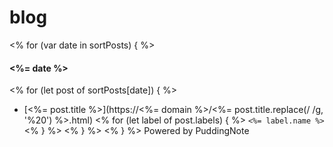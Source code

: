 # blog

<% for (var date in sortPosts) { %>
#### <%= date %>
<% for (let post of sortPosts[date]) { %>
* [<%= post.title %>](https://<%= domain %>/<%= post.title.replace(/ /g, '%20') %>.html) <% for (let label of post.labels) { %> `<%= label.name %>` <% } %>
<% } %>
<% } %>
Powered by PuddingNote

 
  